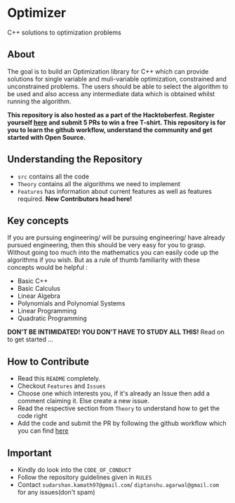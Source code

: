 # Optimizer
C++ solutions to optimization problems

## About
The goal is to build an Optimization library for C++ which can provide solutions for single variable and muli-variable optimization, constrained and unconstrained problems. The users should be able to select the algorithm to be used and also access any intermediate data which is obtained whilst running the algorithm. 

**This repository is also hosted as a part of the Hacktoberfest. Register yourself [here](https://hacktoberfest.digitalocean.com/) and submit 5 PRs to win a free T-shirt. This repository is for you to learn the github workflow, understand the community and get started with Open Source.**

## Understanding the Repository
- `src` contains all the code
- `Theory` contains all the algorithms we need to implement
- `Features` has information about current features as well as features required. **New Contributors head here!**

## Key concepts
If you are pursuing engineering/ will be pursuing engineering/ have already pursued engineering, then this should be very easy for you to grasp. Without going too much into the mathematics you can easily code up the algorithms if you wish. But as a rule of thumb familiarity with these concepts would be helpful : 
- Basic C++
- Basic Calculus
- Linear Algebra
- Polynomials and Polynomial Systems
- Linear Programming
- Quadratic Programming

**DON'T BE INTIMIDATED! YOU DON'T HAVE TO STUDY ALL THIS!** Read on to get started ...

## How to Contribute
- Read this `README` completely.
- Checkout `Features` and `Issues`
- Choose one which interests you, if it's already an Issue then add a comment claiming it. Else create a new issue.
- Read the respective section from `Theory` to understand how to get the code right
- Add the code and submit the PR by following the github workflow which you can find [here](https://egghead.io/lessons/javascript-how-to-fork-and-clone-a-github-repository)

## Important
- Kindly do look into the `CODE_OF_CONDUCT`
- Follow the repository guidelines given in `RULES`
- Contact `sudarshan.kamath97@gmail.com`/ `diptanshu.agarwal@gmail.com ` for any issues(don't spam)
